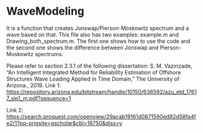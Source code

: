 # WaveModeling
It is a function that creates Jonswap/Pierson-Moskowitz spectrum and a wave based on that.
This file also has two examples: example.m and Drawing_both_spectrum.m.
The first one shows how to use the code and the second one shows the difference between Jonswap and Pierson-Moskowitz spectrums.

Please refer to section 2.3.1 of the following dissertation:
S. M. Vazirizade, “An Intelligent Integrated Method for Reliability Estimation of Offshore Structures Wave Loading Applied in Time Domain,” The University of Arizona., 2019.
Link 1: https://repository.arizona.edu/bitstream/handle/10150/636592/azu_etd_17617_sip1_m.pdf?sequence=1

Link 2:
https://search.proquest.com/openview/29acab19161d0871590ed92d58fa4fe2/1?pq-origsite=gscholar&cbl=18750&diss=y



